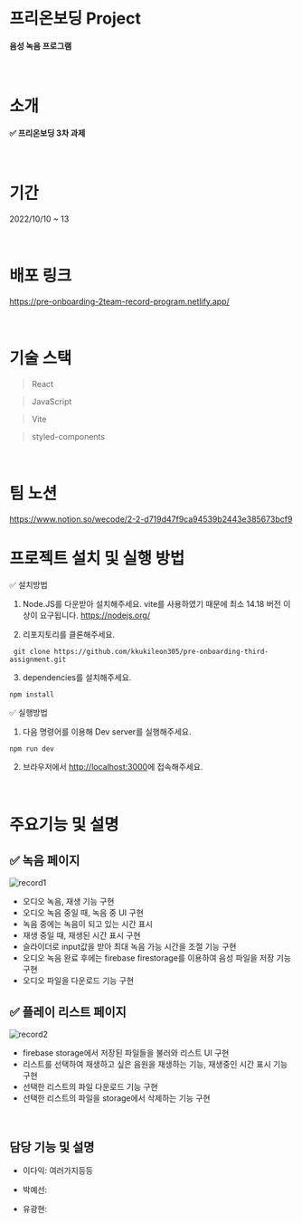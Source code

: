 # 프리온보딩 Project

#### 음성 녹음 프로그램

<br/>

# 소개

#### ✅ 프리온보딩 3차 과제

<br />

# 기간

2022/10/10 ~ 13

<br/>

# 배포 링크

https://pre-onboarding-2team-record-program.netlify.app/

<br/>

# 기술 스택

> React

> JavaScript

> Vite

> styled-components

<br/>

# 팀 노션

https://www.notion.so/wecode/2-2-d719d47f9ca94539b2443e385673bcf9

# 프로젝트 설치 및 실행 방법

✅ 설치방법

1. Node.JS를 다운받아 설치해주세요. vite를 사용하였기 때문에 최소 14.18 버전 이상이 요구됩니다. https://nodejs.org/

2. 리포지토리를 클론해주세요.

```
 git clone https://github.com/kkukileon305/pre-onboarding-third-assignment.git
```

3. dependencies를 설치해주세요.

```
npm install
```

✅ 실행방법

1. 다음 명령어를 이용해 Dev server를 실행해주세요.

```
npm run dev
```

2. 브라우저에서 <http://localhost:3000>에 접속해주세요.

<br/>

# 주요기능 및 설명

## ✅ 녹음 페이지

![record1](https://user-images.githubusercontent.com/102274941/195581351-9f6ffae7-9d83-48ed-9f1c-498c018981f4.png)

- 오디오 녹음, 재생 기능 구현
- 오디오 녹음 중일 때, 녹음 중 UI 구현
- 녹음 중에는 녹음이 되고 있는 시간 표시
- 재생 중일 때, 재생된 시간 표시 구현
- 슬라이더로 input값을 받아 최대 녹음 가능 시간을 조절 기능 구현
- 오디오 녹음 완료 후에는 firebase firestorage를 이용하여 음성 파일을 저장 기능 구현
- 오디오 파일을 다운로드 기능 구현

## ✅ 플레이 리스트 페이지

![record2](https://user-images.githubusercontent.com/102274941/195581362-197c6ac5-f76e-45d3-bd23-94da414e9484.png)

- firebase storage에서 저장된 파일들을 불러와 리스트 UI 구현
- 리스트를 선택하여 재생하고 싶은 음원을 재생하는 기능, 재생중인 시간 표시 기능 구현
- 선택한 리스트의 파일 다운로드 기능 구현
- 선택한 리스트의 파일을 storage에서 삭제하는 기능 구현

<br/>

## 담당 기능 및 설명

- 이다익: 여러가지등등

- 박예선:

- 유광현:
